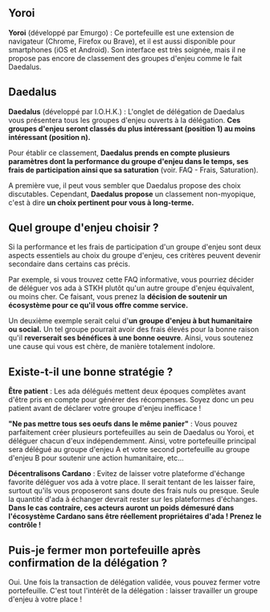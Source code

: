 ## Yoroi

**Yoroi** (développé par Emurgo) : Ce portefeuille est une extension de navigateur (Chrome, Firefox ou Brave), et il est aussi disponible pour smartphones (iOS et Android). Son interface est très soignée, mais il ne propose pas encore de classement des groupes d'enjeu comme le fait Daedalus.

## Daedalus

**Daedalus** (développé par I.O.H.K.) : L'onglet de délégation de Daedalus vous présentera tous les groupes d'enjeu ouverts à la délégation. **Ces groupes d'enjeu seront classés du plus intéressant (position 1) au moins intéressant (position n).**

Pour établir ce classement, **Daedalus prends en compte plusieurs paramètres dont la performance du groupe d'enjeu dans le temps, ses frais de participation ainsi que sa saturation** (voir. FAQ - Frais, Saturation).

A première vue, il peut vous sembler que Daedalus propose des choix discutables. Cependant, **Daedalus propose** un classement non-myopique, c'est à dire **un choix pertinent pour vous à long-terme.**

## Quel groupe d'enjeu choisir ?

Si la performance et les frais de participation d'un groupe d'enjeu sont deux aspects essentiels au choix du groupe d'enjeu, ces critères peuvent devenir secondaire dans certains cas précis.

Par exemple, si vous trouvez cette FAQ informative, vous pourriez décider de déléguer vos ada à STKH plutôt qu'un autre groupe d'enjeu équivalent, ou moins cher. Ce faisant, vous prenez la **décision de soutenir un écosystème pour ce qu'il vous offre comme service.**

Un deuxième exemple serait celui d'**un groupe d'enjeu à but humanitaire ou social.** Un tel groupe pourrait avoir des frais élevés pour la bonne raison qu'il **reverserait ses bénéfices à une bonne oeuvre**. Ainsi, vous soutenez une cause qui vous est chère, de manière totalement indolore.

## Existe-t-il une bonne stratégie ?

**Être patient** : Les ada délégués mettent deux époques complètes avant d'être pris en compte pour générer des récompenses. Soyez donc un peu patient avant de déclarer votre groupe d'enjeu inefficace !

**"Ne pas mettre tous ses oeufs dans le même panier"** : Vous pouvez parfaitement créer plusieurs portefeuilles au sein de Daedalus ou Yoroi, et déléguer chacun d'eux indépendemment. Ainsi, votre portefeuille principal sera délégué au groupe d'enjeu A et votre second portefeuille au groupe d'enjeu B pour soutenir une action humanitaire, etc...

**Décentralisons Cardano** : Evitez de laisser votre plateforme d'échange favorite déléguer vos ada à votre place. Il serait tentant de les laisser faire, surtout qu'ils vous proposeront sans doute des frais nuls ou presque. Seule la quantité d'ada à échanger devrait rester sur les plateformes d'échanges. **Dans le cas contraire, ces acteurs auront un poids démesuré dans l'écosystème Cardano sans être réellement propriétaires d'ada ! Prenez le contrôle !**

## Puis-je fermer mon portefeuille après confirmation de la délégation ?

Oui. Une fois la transaction de délégation validée, vous pouvez fermer votre portefeuille. C'est tout l'intérêt de la délégation : laisser travailler un groupe d'enjeu à votre place !
